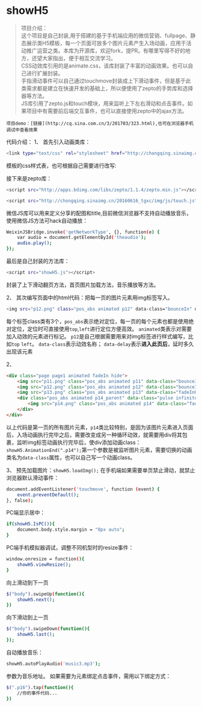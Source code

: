 ﻿# showH5

> 项目介绍：<br>
这个项目是自己封装,用于搭建的基于手机端应用的微信营销、fullpage、静态展示类H5模板，每一个页面可放多个图片元素产生入场动画，应用于活动推广运营之类。本库为开源库，欢迎fork，提PR。有哪里写得不好的地方，还望大家指出，便于相互交流学习。<br>
CSS动效库引用的是animate.css，该库封装了丰富的动画效果。也可以自己进行扩展封装。<br>
手指滑动事件可以自己通过touchmove封装成上下滑动事件，但是基于此类需求都是建立在快速开发的基础上，所以便使用了zepto的手势库和选择器等方法。<br>
JS库引用了zepto.js和touch模块，用来监听上下左右滑动和点击事件。如果项目中有需要前后端交互事件，也可以直接使用zepto中的ajax方法。

    项目demo：[链接](http://cq.sina.com.cn/3/201703/323.html),也可在浏览器手机调试中查看效果
代码介绍：
1、
首先引入动画类库：
``` bash
<link type="text/css" rel="stylesheet" href="http://chongqing.sinaimg.cn/images/zyhcqr/css/animate.min.css">
```
模板的css样式表，也可根据自己需要进行改写:
<link type="text/css" rel="stylesheet" href="showH5.css">

接下来是zepto库：

``` bash
<script src="http://apps.bdimg.com/libs/zepto/1.1.4/zepto.min.js"></script>

<script src="http://chongqing.sinaimg.cn/20160616_tgxc/img/js/touch.js"></script>
```

微信JS库可以用来定义分享的配图和title,目前微信浏览器不支持自动播放音乐，使用微信JS方法可hack自动播放：

``` bash
WeixinJSBridge.invoke('getNetworkType', {}, function(e) {
    var audio = document.getElementById('theaudio');
    audio.play();
});
```

最后是自己封装的方法库：

``` bash
<script src="showH5.js"></script>
```

封装了上下滑动翻页方法，首页图片加载方法，音乐播放等方法。

2、
其次编写页面中的html代码：把每一页的图片元素用img标签写入。

``` bash
<img src="p12.png" class="pos_abs animated p12" data-class="bounceIn" data-delay="1.3s">
```

每个标签class类有3个，`pos_abs`表示绝对定位，每一页的每个元素也都是使用绝对定位，定位时可直接使用`top`,`left`进行定位方便高效。
 `animated`类表示对需要加入动效的元素进行标记。
`p12`是自己根据需要用来对img标签进行样式编写，比如`top` `left`。
`data-class`表示动效名称；
`data-delay`表示**进入此页后**，延时多久出现该元素

2、
``` html
<div class="page page1 animated fadeIn hide">			
	<img src="p11.png" class="pos_abs animated p11" data-class="bounceInDown" data-delay="0.3s">
    <img src="p12.png" class="pos_abs animated p12" data-class="bounceIn" data-delay="1.3s">
    <img src="p13.png" class="pos_abs animated p13" data-class="fadeInUp" data-delay="2.3s">
    <div class="pos_abs animated p14_parent" data-class="pulse infinite">
        <img src="p14.png" class="pos_abs animated p14" data-class="fadeInUp" data-delay="3.3s" alt=""> 
    </div>
</div>
```
以上代码是第一页的所有图片元素，`p14`类比较特别，是因为该图片元素进入页面后，入场动画执行完毕之后，需要改变成另一种循环动效，就需要用div将其包裹，监听img标签动画执行完毕后，使div添加动画class：
`showH5.AnimationEnd(".p14");`第一个参数是被监听图片元素，需要切换的动画类名为`data-class`属性，也可以自己写一个动画class。

3、
预先加载图片：`showH5.loadImg();`
在手机端如果需要单页禁止滑动，就禁止浏览器默认滑动事件：
``` bash
document.addEventListener('touchmove', function (event) {
    event.preventDefault();
}, false);
```
PC端显示居中：
``` bash
if(showH5.IsPC()){
    document.body.style.margin = "0px auto";
} 
```
PC端手机模拟器调试，调整不同机型时的resize事件：
``` bash
window.onresize = function(){
    showH5.viewResize();
}
```
向上滑动到下一页<br>
``` bash
$("body").swipeUp(function(){ 
    showH5.next();                
})
```
向下滑动到上一页
``` bash
$("body").swipeDown(function(){ 
    showH5.last();                
});
```
自动播放音乐：
``` bash
showH5.autoPlayAudio('music3.mp3');
```
参数为音乐地址。
如果需要为元素绑定点击事件，需用以下绑定方式：<br>
``` bash
$(".p16").tap(function(){
    //你的事件代码...
})
```

